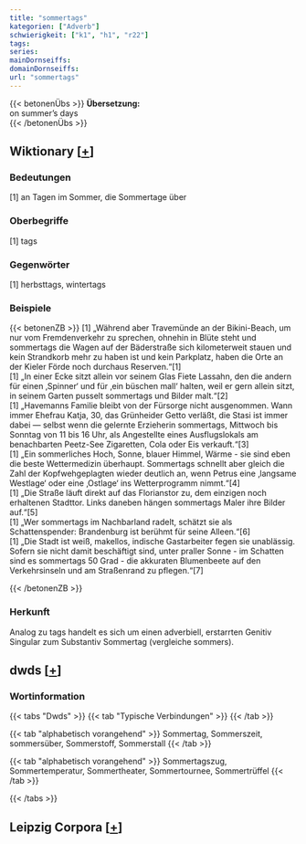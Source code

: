 ```yaml
---
title: "sommertags"
kategorien: ["Adverb"]
schwierigkeit: ["k1", "h1", "r22"]
tags:
series:
mainDornseiffs:
domainDornseiffs:
url: "sommertags"
---
```


{{< betonenÜbs >}}
**Übersetzung:**  
on summer’s days  
{{< /betonenÜbs >}}

## Wiktionary [[+](https://de.wiktionary.org/wiki/sommertags)]

### Bedeutungen
[1] an Tagen im Sommer, die Sommertage über  

### Oberbegriffe
[1] tags  

### Gegenwörter
[1] herbsttags, wintertags  

### Beispiele
{{< betonenZB >}}
[1] „Während aber Travemünde an der Bikini-Beach, um nur vom Fremdenverkehr zu sprechen, ohnehin in Blüte steht und sommertags die Wagen auf der Bäderstraße sich kilometerweit stauen und kein Strandkorb mehr zu haben ist und kein Parkplatz, haben die Orte an der Kieler Förde noch durchaus Reserven.“[1]  
[1] „In einer Ecke sitzt allein vor seinem Glas Fiete Lassahn, den die andern für einen ‚Spinner‘ und für ‚ein büschen mall‘ halten, weil er gern allein sitzt, in seinem Garten pusselt sommertags und Bilder malt.“[2]  
[1] „Havemanns Familie bleibt von der Fürsorge nicht ausgenommen. Wann immer Ehefrau Katja, 30, das Grünheider Getto verläßt, die Stasi ist immer dabei — selbst wenn die gelernte Erzieherin sommertags, Mittwoch bis Sonntag von 11 bis 16 Uhr, als Angestellte eines Ausflugslokals am benachbarten Peetz-See Zigaretten, Cola oder Eis verkauft.“[3]  
[1] „Ein sommerliches Hoch, Sonne, blauer Himmel, Wärme - sie sind eben die beste Wettermedizin überhaupt. Sommertags schnellt aber gleich die Zahl der Kopfwehgeplagten wieder deutlich an, wenn Petrus eine ‚langsame Westlage‘ oder eine ‚Ostlage‘ ins Wetterprogramm nimmt.“[4]  
[1] „Die Straße läuft direkt auf das Florianstor zu, dem einzigen noch erhaltenen Stadttor. Links daneben hängen sommertags Maler ihre Bilder auf.“[5]  
[1] „Wer sommertags im Nachbarland radelt, schätzt sie als Schattenspender: Brandenburg ist berühmt für seine Alleen.“[6]  
[1] „Die Stadt ist weiß, makellos, indische Gastarbeiter fegen sie unablässig. Sofern sie nicht damit beschäftigt sind, unter praller Sonne - im Schatten sind es sommertags 50 Grad - die akkuraten Blumenbeete auf den Verkehrsinseln und am Straßenrand zu pflegen.“[7]  

{{< /betonenZB >}}
### Herkunft
Analog zu tags handelt es sich um einen adverbiell, erstarrten Genitiv Singular zum Substantiv Sommertag (vergleiche sommers).  



## dwds [[+](https://www.dwds.de/wb/sommertags)]

### Wortinformation
{{< tabs "Dwds" >}}
{{< tab "Typische Verbindungen" >}}
{{< /tab >}}

{{< tab "alphabetisch vorangehend" >}}
Sommertag, Sommerszeit, sommersüber, Sommerstoff, Sommerstall
{{< /tab >}}

{{< tab "alphabetisch vorangehend" >}}
Sommertagszug, Sommertemperatur, Sommertheater, Sommertournee, Sommertrüffel
{{< /tab >}}

{{< /tabs >}}

## Leipzig Corpora [[+](https://corpora.uni-leipzig.de/en/res?word=sommertags&corpusId=deu_newscrawl-public_2018)]

